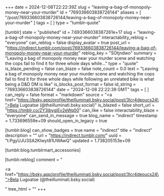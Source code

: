 +++
date = 2024-12-08T22:22:39Z
slug = "leaving-a-bag-of-monopoly-money-near-your-murder"
id = "769336603838726144"
aliases = [ "/post/769336603838726144/leaving-a-bag-of-monopoly-money-near-your-murder" ]
tags = [ ]
type = "tumblr-quote"

[tumblr]
state = "published"
id = 7.693366038387261e+17
slug = "leaving-a-bag-of-monopoly-money-near-your-murder"
interactability_reblog = "everyone"
can_reblog = false
display_avatar = true
post_url = "https://indirect.tumblr.com/post/769336603838726144/leaving-a-bag-of-monopoly-money-near-your-murder"
reblog_key = "SOtjndwo"
summary = "Leaving a bag of monopoly money near your murder scene and watching the cops fail to find it for three whole days while..."
type = "quote"
is_blaze_pending = false
can_blaze = false
note_count = 0.0
text = "Leaving a bag of monopoly money near your murder scene and watching the cops fail to find it for three whole days while following an unrelated bike is what being a D&amp;D DM is like"
is_blocks_post_format = false
id_string = "769336603838726144"
date = "2024-12-08 22:22:39 GMT"
tags = [ ]
can_reply = false
format = "markdown"
source = "<a href=\"https://bsky.app/profile/theilluminati.bsky.social/post/3lcr4deoucs24\">Bela Lugoatse (@theilluminati.bsky.social)</a>"
is_blazed = false
short_url = "https://tmblr.co/ZY3jbygjEv2eWq00"
can_like = false
interactability_blaze = "everyone"
can_send_in_message = true
blog_name = "indirect"
timestamp = 1.733696559e+09
should_open_in_legacy = true

[tumblr.blog]
can_show_badges = true
name = "indirect"
title = "indirect"
description = ""
url = "https://indirect.tumblr.com/"
uuid = "t:PgyUJU3SA2Klwyt81UWAwQ"
updated = 1.738205153e+09

[tumblr.blog.tumblrmart_accessories]

[tumblr.reblog]
comment = "<p><a href=\"https://bsky.app/profile/theilluminati.bsky.social/post/3lcr4deoucs24\">Bela Lugoatse (@theilluminati.bsky.social)</a></p>"
tree_html = ""
+++
